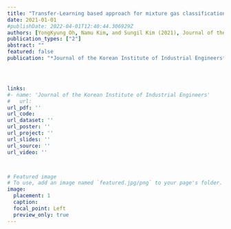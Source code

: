 ```yaml
---
title: "Transfer-Learning based approach for mixture gas classification"
date: 2021-01-01
#publishDate: 2022-04-01T12:40:44.306929Z
authors: [YongKyung Oh, Namu Kim, and Sungil Kim (2021), Journal of the Korean Institute of Industrial Engineers]
publication_types: ["2"]
abstract: ""
featured: false
publication: "*Journal of the Korean Institute of Industrial Engineers*"




links: 
#- name: 'Journal of the Korean Institute of Industrial Engineers'
#   url: 
url_pdf: ''
url_code: 
url_dataset: ''
url_poster: ''
url_project: ''
url_slides: ''
url_source: ''
url_video: ''



# Featured image
# To use, add an image named `featured.jpg/png` to your page's folder. 
image:
  placement: 1
  caption: 
  focal_point: Left
  preview_only: true
---
```




